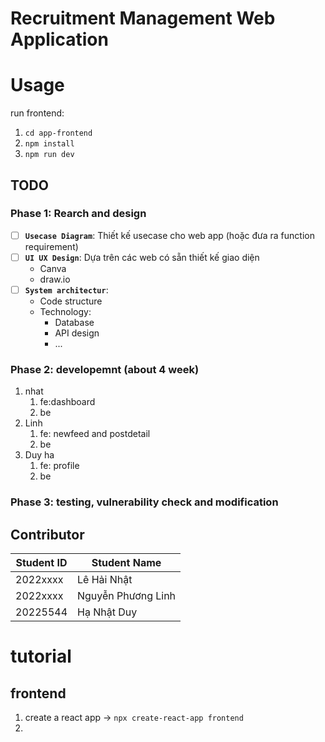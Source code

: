 # Recruitment Management Web Application
# Usage
run frontend:
1. `cd app-frontend`
2. `npm install`
3. `npm run dev`

## TODO

### Phase 1: Rearch and design

- [ ] **`Usecase Diagram`**: Thiết kế usecase cho web app (hoặc đưa ra function requirement)
- [ ] **`UI UX Design`**: Dựa trên các web có sẵn thiết kế giao diện
    - Canva
    - draw.io
- [ ] **`System architectur`**: 
    - Code structure
    - Technology: 
        - Database
        - API design
        - ...

### Phase 2:  developemnt (about 4 week)

1. nhat
   1. fe:dashboard 
   2. be
2. Linh
   1. fe: newfeed and postdetail
   2. be
3. Duy ha
   1. fe: profile
   1. be

### Phase 3: testing, vulnerability check  and modification 

## Contributor
| Student ID  | Student Name |
| ------------- | ------------- |
| 2022xxxx | Lê Hải Nhật |
| 2022xxxx | Nguyễn Phương Linh |
| 20225544  | Hạ Nhật Duy  |



# tutorial
## frontend
1. create a react app -> `npx create-react-app frontend`
2. 
